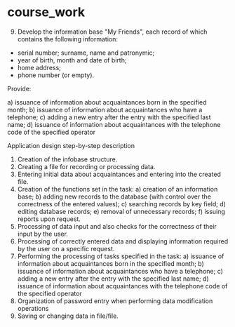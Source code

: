 # course_work
9. Develop the information base "My Friends", each record of which contains the following information:
- serial number;
 surname, name and patronymic;
- year of birth, month and date of birth;
- home address;
- phone number (or empty).

Provide:

a) issuance of information about acquaintances born in the specified month;
b) issuance of information about acquaintances who have a telephone;
c) adding a new entry after the entry with the specified last name;
d) issuance of information about acquaintances with the telephone code of the specified operator

Application design step-by-step description
1. Creation of the infobase structure.
2. Creating a file for recording or processing data.
3. Entering initial data about acquaintances and entering into the created file.
4. Creation of the functions set in the task:
a) creation of an information base;
b) adding new records to the database (with control over the correctness of the entered values);
c) searching records by key field;
d) editing database records;
e) removal of unnecessary records;
f) issuing reports upon request.
5. Processing of data input and also checks for the correctness of their input by the user.
6. Processing of correctly entered data and displaying information required by the user on a specific request.
7. Performing the processing of tasks specified in the task:
a) issuance of information about acquaintances born in the specified month;
b) issuance of information about acquaintances who have a telephone;
c) adding a new entry after the entry with the specified last name;
d) issuance of information about acquaintances with the telephone code of the specified operator
8. Organization of password entry when performing data modification operations
9. Saving or changing data in file/file.
